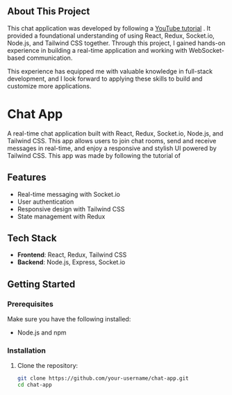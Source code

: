 ## About This Project

This chat application was developed by following a [YouTube tutorial](https://www.youtube.com/watch?v=DyffqfyWgUE) . It provided a foundational understanding of using React, Redux, Socket.io, Node.js, and Tailwind CSS together. Through this project, I gained hands-on experience in building a real-time application and working with WebSocket-based communication.

This experience has equipped me with valuable knowledge in full-stack development, and I look forward to applying these skills to build and customize more applications.


# Chat App

A real-time chat application built with React, Redux, Socket.io, Node.js, and Tailwind CSS. This app allows users to join chat rooms, send and receive messages in real-time, and enjoy a responsive and stylish UI powered by Tailwind CSS. This app was made by following the tutorial of 

## Features

- Real-time messaging with Socket.io
- User authentication 
- Responsive design with Tailwind CSS
- State management with Redux

## Tech Stack

- **Frontend**: React, Redux, Tailwind CSS
- **Backend**: Node.js, Express, Socket.io

## Getting Started

### Prerequisites

Make sure you have the following installed:

- Node.js and npm

### Installation

1. Clone the repository:
   ```bash
   git clone https://github.com/your-username/chat-app.git
   cd chat-app

